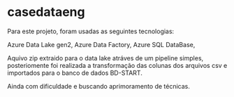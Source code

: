 # casedataeng

Para este projeto, foram usadas as seguintes tecnologias:

Azure Data Lake gen2,
Azure Data Factory,
Azure SQL DataBase,

Aquivo zip extraido para o data lake atráves de um pipeline simples, posteriomente foi realizada a transformação das colunas dos arquivos csv e importados para o banco de dados BD-START.


Ainda com dificuldade e buscando aprimoramento de técnicas.
